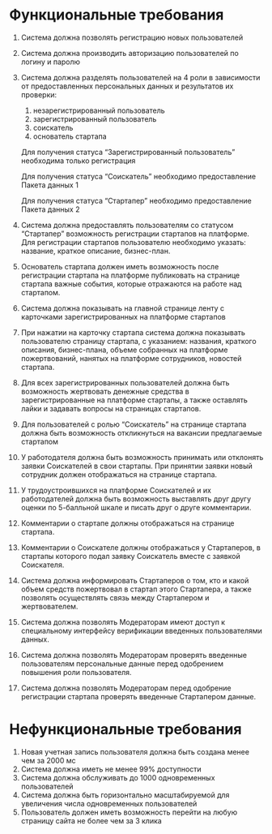 # Функциональные требования

1. Система должна позволять регистрацию новых пользователей
2. Система должна производить авторизацию пользователей по логину и паролю
3. Система должна разделять пользователей на 4 роли в зависимости от предоставленных персональных данных и результатов их проверки: 
    1. незарегистрированный пользователь
    2. зарегистрированный пользователь
    3. соискатель
    4. основатель стартапа
    
    Для получения статуса “Зарегистрированный пользователь” необходима только регистрация
    
    Для получения статуса “Соискатель” необходимо предоставление Пакета данных 1
    
    Для получения статуса “Стартапер” необходимо предоставление Пакета данных 2
    
4. Система должна предоставлять пользователям со статусом “Стартапер” возможность регистрации стартапов на платформе. Для регистрации стартапов пользователю необходимо указать: название, краткое описание, бизнес-план. 
5. Основатель стартапа должен иметь возможность после регистрации стартапа на платформе публиковать на странице стартапа важные события, которые отражаются на работе над стартапом.
6. Система должна показывать на главной странице ленту с карточками зарегистрированных на платформе стартапов
7. При нажатии на карточку стартапа система должна показывать пользователю страницу стартапа, с указанием: названия, краткого описания, бизнес-плана, объеме собранных на платформе пожертвований, нанятых на платформе сотрудников, новостей стартапа.
8. Для всех зарегистрированных пользователей должна быть возможность жертвовать денежные средства в зарегистрированные на платформе стартапы, а также оставлять лайки и задавать вопросы на страницах стартапов.
9. Для пользователей с ролью “Соискатель” на странице стартапа должна быть возможность откликнуться на вакансии предлагаемые стартапом
10. У работодателя должна быть возможность принимать или отклонять заявки Соискателей в свои стартапы. При принятии заявки новый сотрудник должен отображаться на странице стартапа.
11. У трудоустроившихся на платформе Соискателей и их работодателей должна быть возможность выставлять друг другу оценки по 5-балльной шкале и писать друг о друге комментарии.
12.  Комментарии о стартапе должны отображаться на странице стартапа. 
13. Комментарии о Соискателе должны отображаться у Стартаперов, в стартапы которого подал заявку Соискатель вместе с заявкой Соискателя.
14. Система должна информировать Стартаперов о том, кто и какой объем средств пожертвовал в стартап этого Стартапера, а также позволять осуществлять связь между Стартапером и жертвователем.
15.  Система должна позволять Модераторам имеют доступ к специальному интерфейсу верификации введенных пользователями данных.
16. Система должна позволять Модераторам проверять введенные пользователям персональные данные перед одобрением повышения роли пользователя.
17. Система должна позволять Модераторам перед одобрение регистрации стартапа проверять введенные Стартапером данные.

# Нефункциональные требования

1. Новая учетная запись пользователя должна быть создана менее чем за 2000 мс
2. Система должна иметь не менее 99% доступности
3. Система должна обслуживать до 1000 одновременных пользователей
4. Система должна быть горизонтально масштабируемой для увеличения числа одновременных пользователей
5. Пользователь должен иметь возможность перейти на любую страницу сайта не более чем за 3 клика
